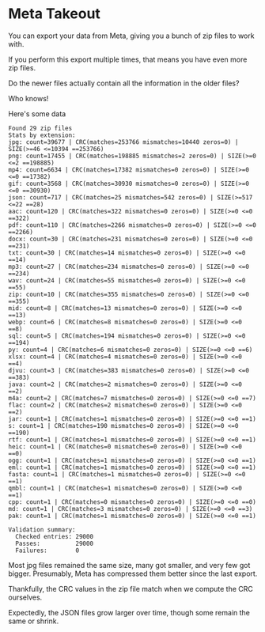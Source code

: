 # Meta Takeout

You can export your data from Meta, giving you a bunch of zip files to work with.

If you perform this export multiple times, that means you have even more zip files.

Do the newer files actually contain all the information in the older files?

Who knows!

Here's some data

```
Found 29 zip files
Stats by extension:
jpg: count=39677 | CRC(matches=253766 mismatches=10440 zeros=0) | SIZE(>=46 <=10394 ==253766)
png: count=17455 | CRC(matches=198885 mismatches=2 zeros=0) | SIZE(>=0 <=2 ==198885)
mp4: count=6634 | CRC(matches=17382 mismatches=0 zeros=0) | SIZE(>=0 <=0 ==17382)
gif: count=3568 | CRC(matches=30930 mismatches=0 zeros=0) | SIZE(>=0 <=0 ==30930)
json: count=717 | CRC(matches=25 mismatches=542 zeros=0) | SIZE(>=517 <=22 ==28)
aac: count=120 | CRC(matches=322 mismatches=0 zeros=0) | SIZE(>=0 <=0 ==322)
pdf: count=110 | CRC(matches=2266 mismatches=0 zeros=0) | SIZE(>=0 <=0 ==2266)
docx: count=30 | CRC(matches=231 mismatches=0 zeros=0) | SIZE(>=0 <=0 ==231)
txt: count=30 | CRC(matches=14 mismatches=0 zeros=0) | SIZE(>=0 <=0 ==14)
mp3: count=27 | CRC(matches=234 mismatches=0 zeros=0) | SIZE(>=0 <=0 ==234)
wav: count=24 | CRC(matches=55 mismatches=0 zeros=0) | SIZE(>=0 <=0 ==55)
zip: count=10 | CRC(matches=355 mismatches=0 zeros=0) | SIZE(>=0 <=0 ==355)
mid: count=8 | CRC(matches=13 mismatches=0 zeros=0) | SIZE(>=0 <=0 ==13)
webp: count=6 | CRC(matches=8 mismatches=0 zeros=0) | SIZE(>=0 <=0 ==8)
sql: count=5 | CRC(matches=194 mismatches=0 zeros=0) | SIZE(>=0 <=0 ==194)
py: count=4 | CRC(matches=6 mismatches=0 zeros=0) | SIZE(>=0 <=0 ==6)
xlsx: count=4 | CRC(matches=4 mismatches=0 zeros=0) | SIZE(>=0 <=0 ==4)
djvu: count=3 | CRC(matches=383 mismatches=0 zeros=0) | SIZE(>=0 <=0 ==383)
java: count=2 | CRC(matches=2 mismatches=0 zeros=0) | SIZE(>=0 <=0 ==2)
m4a: count=2 | CRC(matches=7 mismatches=0 zeros=0) | SIZE(>=0 <=0 ==7)
flac: count=2 | CRC(matches=2 mismatches=0 zeros=0) | SIZE(>=0 <=0 ==2)
jar: count=1 | CRC(matches=1 mismatches=0 zeros=0) | SIZE(>=0 <=0 ==1)
s: count=1 | CRC(matches=190 mismatches=0 zeros=0) | SIZE(>=0 <=0 ==190)
rtf: count=1 | CRC(matches=1 mismatches=0 zeros=0) | SIZE(>=0 <=0 ==1)
heic: count=1 | CRC(matches=0 mismatches=0 zeros=0) | SIZE(>=0 <=0 ==0)
ogg: count=1 | CRC(matches=1 mismatches=0 zeros=0) | SIZE(>=0 <=0 ==1)
eml: count=1 | CRC(matches=1 mismatches=0 zeros=0) | SIZE(>=0 <=0 ==1)
fasta: count=1 | CRC(matches=1 mismatches=0 zeros=0) | SIZE(>=0 <=0 ==1)
qmbl: count=1 | CRC(matches=1 mismatches=0 zeros=0) | SIZE(>=0 <=0 ==1)
cpp: count=1 | CRC(matches=0 mismatches=0 zeros=0) | SIZE(>=0 <=0 ==0)
md: count=1 | CRC(matches=3 mismatches=0 zeros=0) | SIZE(>=0 <=0 ==3)
pak: count=1 | CRC(matches=1 mismatches=0 zeros=0) | SIZE(>=0 <=0 ==1)

Validation summary:
  Checked entries: 29000
  Passes:          29000
  Failures:        0
```

Most jpg files remained the same size, many got smaller, and very few got bigger.
Presumably, Meta has compressed them better since the last export.

Thankfully, the CRC values in the zip file match when we compute the CRC ourselves.

Expectedly, the JSON files grow larger over time, though some remain the same or shrink.